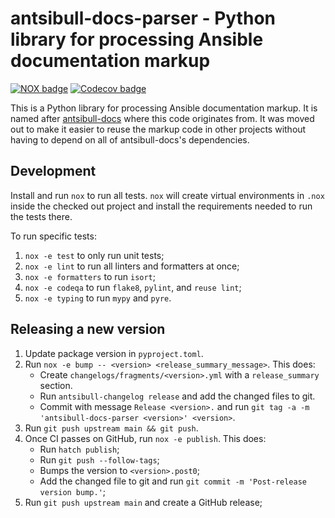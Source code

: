 <!--
Copyright (c) Ansible Project
GNU General Public License v3.0+ (see LICENSES/GPL-3.0-or-later.txt or https://www.gnu.org/licenses/gpl-3.0.txt)
SPDX-License-Identifier: GPL-3.0-or-later
SPDX-FileCopyrightText: 2023, Ansible Project
-->

# antsibull-docs-parser - Python library for processing Ansible documentation markup

[![NOX badge](https://github.com/ansible-community/antsibull-docs-parser/actions/workflows/nox.yml/badge.svg)](https://github.com/ansible-community/antsibull-docs-parser/actions/workflows/nox.yml)
[![Codecov badge](https://img.shields.io/codecov/c/github/ansible-community/antsibull-docs-parser)](https://codecov.io/gh/ansible-community/antsibull-docs-parser)

This is a Python library for processing Ansible documentation markup. It is named after [antsibull-docs](https://github.com/ansible-community/antsibull-docs/) where this code originates from. It was moved out to make it easier to reuse the markup code in other projects without having to depend on all of antsibull-docs's dependencies.

## Development

Install and run `nox` to run all tests. `nox` will create virtual environments in `.nox` inside the checked out project and install the requirements needed to run the tests there.

To run specific tests:
1. `nox -e test` to only run unit tests;
2. `nox -e lint` to run all linters and formatters at once;
3. `nox -e formatters` to run `isort`;
4. `nox -e codeqa` to run `flake8`, `pylint`, and `reuse lint`;
5. `nox -e typing` to run `mypy` and `pyre`.

## Releasing a new version

1. Update package version in `pyproject.toml`.
2. Run `nox -e bump -- <version> <release_summary_message>`. This does:
   * Create `changelogs/fragments/<version>.yml` with a `release_summary` section.
   * Run `antsibull-changelog release` and add the changed files to git.
   * Commit with message `Release <version>.` and run `git tag -a -m 'antsibull-docs-parser <version>' <version>`.
3. Run `git push upstream main && git push`.
4. Once CI passes on GitHub, run `nox -e publish`. This does:
   * Run `hatch publish`;
   * Run `git push --follow-tags`;
   * Bumps the version to `<version>.post0`;
   * Add the changed file to git and run `git commit -m 'Post-release version bump.'`;
5. Run `git push upstream main` and create a GitHub release;

